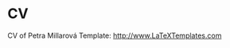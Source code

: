# CV
CV of Petra Millarová
Template: <a href="http://www.latextemplates.com/template/deedy-resume-cv" target="_blank">http://www.LaTeXTemplates.com</a>
